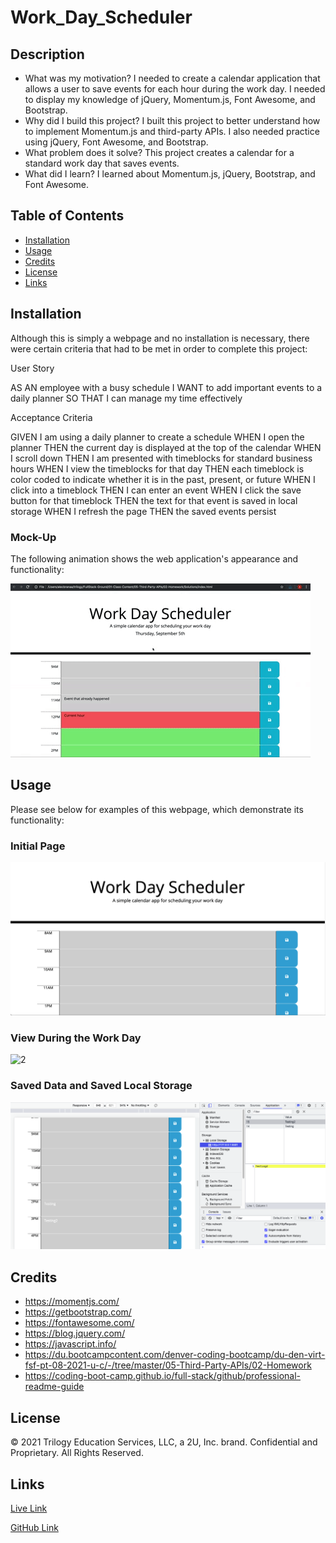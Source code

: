 # Work_Day_Scheduler

## Description

- What was my motivation? I needed to create a calendar application that allows a user to save events for each hour during the work day. I needed to display my knowledge of jQuery, Momentum.js, Font Awesome, and Bootstrap.
- Why did I build this project? I built this project to better understand how to implement Momentum.js and third-party APIs. I also needed practice using jQuery, Font Awesome, and Bootstrap.
- What problem does it solve? This project creates a calendar for a standard work day that saves events.
- What did I learn? I learned about Momentum.js, jQuery, Bootstrap, and Font Awesome.

## Table of Contents

- [Installation](#installation)
- [Usage](#usage)
- [Credits](#credits)
- [License](#license)
- [Links](#links)

## Installation

Although this is simply a webpage and no installation is necessary, there were certain criteria that had to be met in order to complete this project:

  User Story

  AS AN employee with a busy schedule
  I WANT to add important events to a daily planner
  SO THAT I can manage my time effectively

  Acceptance Criteria

  GIVEN I am using a daily planner to create a schedule
  WHEN I open the planner
  THEN the current day is displayed at the top of the calendar
  WHEN I scroll down
  THEN I am presented with timeblocks for standard business hours
  WHEN I view the timeblocks for that day
  THEN each timeblock is color coded to indicate whether it is in the past, present, or future
  WHEN I click into a timeblock
  THEN I can enter an event
  WHEN I click the save button for that timeblock
  THEN the text for that event is saved in local storage
  WHEN I refresh the page
  THEN the saved events persist

### Mock-Up

The following animation shows the web application's appearance and functionality:

![A user clicks on slots on the color-coded calendar and edits the events.](assets/images/05-third-party-apis-homework-demo.gif)

## Usage

Please see below for examples of this webpage, which demonstrate its functionality:

### Initial Page

![1](assets/images/1.png)

###  View During the Work Day

![2]()

###  Saved Data and Saved Local Storage

![3](assets/images/3.png)


## Credits
- https://momentjs.com/
- https://getbootstrap.com/ 
- https://fontawesome.com/ 
- https://blog.jquery.com/ 
- https://javascript.info/
- https://du.bootcampcontent.com/denver-coding-bootcamp/du-den-virt-fsf-pt-08-2021-u-c/-/tree/master/05-Third-Party-APIs/02-Homework
- https://coding-boot-camp.github.io/full-stack/github/professional-readme-guide


## License
© 2021 Trilogy Education Services, LLC, a 2U, Inc. brand. Confidential and Proprietary. All Rights Reserved.

## Links
[Live Link]()

[GitHub Link](https://github.com/carlincb/Work_Day_Scheduler)